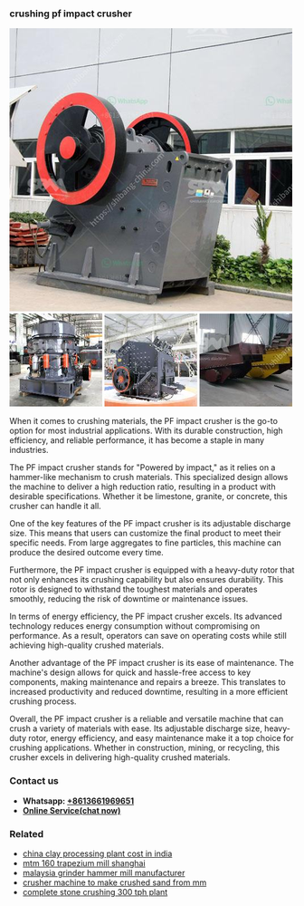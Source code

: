 <h3>crushing pf impact crusher</h3><img src='1706755714.jpg' alt=''><p>When it comes to crushing materials, the PF impact crusher is the go-to option for most industrial applications. With its durable construction, high efficiency, and reliable performance, it has become a staple in many industries.</p><p>The PF impact crusher stands for "Powered by impact," as it relies on a hammer-like mechanism to crush materials. This specialized design allows the machine to deliver a high reduction ratio, resulting in a product with desirable specifications. Whether it be limestone, granite, or concrete, this crusher can handle it all.</p><p>One of the key features of the PF impact crusher is its adjustable discharge size. This means that users can customize the final product to meet their specific needs. From large aggregates to fine particles, this machine can produce the desired outcome every time.</p><p>Furthermore, the PF impact crusher is equipped with a heavy-duty rotor that not only enhances its crushing capability but also ensures durability. This rotor is designed to withstand the toughest materials and operates smoothly, reducing the risk of downtime or maintenance issues.</p><p>In terms of energy efficiency, the PF impact crusher excels. Its advanced technology reduces energy consumption without compromising on performance. As a result, operators can save on operating costs while still achieving high-quality crushed materials.</p><p>Another advantage of the PF impact crusher is its ease of maintenance. The machine's design allows for quick and hassle-free access to key components, making maintenance and repairs a breeze. This translates to increased productivity and reduced downtime, resulting in a more efficient crushing process.</p><p>Overall, the PF impact crusher is a reliable and versatile machine that can crush a variety of materials with ease. Its adjustable discharge size, heavy-duty rotor, energy efficiency, and easy maintenance make it a top choice for crushing applications. Whether in construction, mining, or recycling, this crusher excels in delivering high-quality crushed materials.</p><h3>Contact us</h3><ul><li><strong>Whatsapp:&nbsp;<a href="https://wa.me/8613661969651">+8613661969651</a></strong></li><li><a href="https://swt.shibang-china.com/?git&amp;zhl&amp;crushing pf impact crusher"><strong>Online Service(chat now)</strong></a></li></ul><h3>Related</h3><ul><li><a href='china clay processing plant cost in india.md'>china clay processing plant cost in india</a></li><li><a href='mtm 160 trapezium mill shanghai.md'>mtm 160 trapezium mill shanghai</a></li><li><a href='malaysia grinder hammer mill manufacturer.md'>malaysia grinder hammer mill manufacturer</a></li><li><a href='crusher machine to make crushed sand from mm.md'>crusher machine to make crushed sand from mm</a></li><li><a href='complete stone crushing 300 tph plant.md'>complete stone crushing 300 tph plant</a></li></ul>